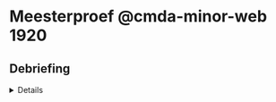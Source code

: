 # Meesterproef @cmda-minor-web 1920

## Debriefing
<details>
  
# Debriefing FoxFit
## Inleiding:
Het Foxfit platform is een mobiele applicatie voor kinderen en een website voor behandelaren met als doel kinderen met astma behandelen door ze te motiveren en ondersteunen om meer te bewegen. Foxfit is onderdeel van de SIMBA studie en is op dit moment bezig met een pilot.
Astma behandelen
Foxfit werkt samen met een beweegmonitor en helpt kinderen met astma om hun beweegactiviteiten te plannen en daadwerkelijk uit te voeren. Ontwikkeld door GainPlay Studio in nauwe samenwerking met de Hogeschool van Amsterdam.

## Wat wil de opdrachtgever:
Annette Brons wil de huidige datavisualisaties van de data duidelijker en uitgebreider beschikbaar hebben. Voor het kind moeten de datavisualisaties duidelijker worden, voor de zorgbegeleiders moeten de visualisaties meer gedetailleerd worden om zo de data beter te kunnen gebruiken.
 
### Gegevens contactpersoon
Annette Brons
0621156976
a.e.brons@hva.nl

## Opdracht:
Op dit moment kunnen de zorgverleners die kinderen met astma begeleiden in enkele simpele grafieken per week zien wat de voortgang is. Deze geven te weinig informatie en maken het voor de gebruikers lastig om per week de voortgang te vergelijken. 
 
Daarnaast blijken zorgverleners de grafieken die eigenlijk puur voor hen bedoeld waren ook te gebruiken om de kinderen hun voortgang uit te leggen. Zodoende zou het een fijne toevoeging zijn om de grafieken ook weer te geven op een manier dat het voor de kinderen makkelijk te interpreteren is.
 
Bij deze datavisualisaties maken wij gebruik van data die verzameld wordt door de beweegmeter die deze kinderen gedurende een periode van zes weken dragen. De data van de eerste week dient als nulmeting. 

## Welke middelen hebben wij nodig:
- Database met de beschikbare data
- Testdata in een JSON / excel / csv bestand, voor 6 weken. Het liefst alle beschikbare data van het kind.

## Requirements:
### Voor kinderen:
- Simpel en aantrekkelijk voor kinderen van 7 - 12 jaar
- Score van beweegmeter die zij zelf ook zien in grafiek opnemen
- Duidelijk aangeven in de grafiek of het dagdoel wel of niet behaald is
- Behaalde trofeeën kunnen terugvinden in de grafieken

### Voor de zorgverleners:
- Gedetailleerdere visualisaties  over de data
- De mogelijkheid om weken met elkaar te kunnen vergelijken
- Beweeggedrag inzichtelijk maken
- Relaties kunnen leggen via de beschikbare data

## Planning:
Op elke vrijdag aan het eind van elke week, zullen wij om 16.00 uur onze voortgang bespreken met de opdrachtgever. Op elke maandag zullen wij met onze Coach Laurens de progressie van het project bespreken.
### Voorlopige planning:
**Week 1:**
- Data ophalen, connectie database samen met het definiëren van de queries.

**Week 2:**
- Eerst versie van de visualisaties

**Week 3:**
- Visualisaties interactief maken

**Week 4:**
- Feedback toepassen van de visualisaties
- Dashboard maken wat past bij de visualisaties

**Week 5:**
- Laatste feedback verwerken
- Presenteren
</details>

